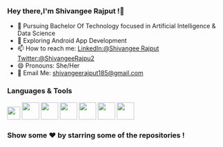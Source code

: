 ### Hey there,I'm Shivangee Rajput !👋

- 🌱 Pursuing Bachelor Of Technology focused in Artificial Intelligence & Data Science
- 🔭 Exploring Android App Development
- 📫 How to reach me: [LinkedIn:@Shivangee Rajput](https://www.linkedin.com/in/shivangee-rajput-96818a232/?trk=public_profile_browsemap&originalSubdomain=in)
[Twitter:@ShivangeeRajpu2](https://twitter.com/ShivangeeRajpu2)
- 😄 Pronouns: She/Her
-  📧 Email Me: shivangeerajput185@gmail.com

### Languages & Tools

<code><img src="https://user-images.githubusercontent.com/100294737/169647177-60fdfb93-f06b-4726-92f5-88230a328fbd.png" height="30"></code>
<code><img src="https://user-images.githubusercontent.com/100294737/169647364-66bfba10-4272-49c0-b620-d0ff235c93c0.jpeg" height="40" ></code>
<code><img src="https://user-images.githubusercontent.com/100294737/169647507-e48a737d-fe50-4898-9246-cf5e006cf1ac.jpeg" height="40" ></code>
<code><img src="https://user-images.githubusercontent.com/100294737/169647574-fe93f918-5d0e-4155-a00a-d2a1fb0bf075.png" height="40"></code>
<code><img src="https://user-images.githubusercontent.com/100294737/169647640-501e71cc-18cb-4afe-904c-423b3ee8b02c.png" height="40"></code>
<code><img src="https://user-images.githubusercontent.com/100294737/169647706-3f19d8e4-d656-4f5f-bbeb-af0728febfeb.png" height="40"></code>
<code><img src="https://user-images.githubusercontent.com/100294737/169647904-df3f66ca-19a0-4404-bf08-e86f18836015.jpeg" height="40"></code>


 ### Show some ❤️ by starring  some of the repositories !
